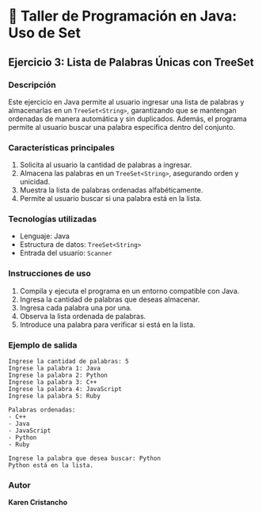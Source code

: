 # 🚀 Taller de Programación en Java: Uso de Set

## Ejercicio 3: Lista de Palabras Únicas con TreeSet

### Descripción
Este ejercicio en Java permite al usuario ingresar una lista de palabras y almacenarlas en un `TreeSet<String>`, garantizando que se mantengan ordenadas de manera automática y sin duplicados. Además, el programa permite al usuario buscar una palabra específica dentro del conjunto.

### Características principales
1. Solicita al usuario la cantidad de palabras a ingresar.
2. Almacena las palabras en un `TreeSet<String>`, asegurando orden y unicidad.
3. Muestra la lista de palabras ordenadas alfabéticamente.
4. Permite al usuario buscar si una palabra está en la lista.

### Tecnologías utilizadas
- Lenguaje: Java
- Estructura de datos: `TreeSet<String>`
- Entrada del usuario: `Scanner`

### Instrucciones de uso
1. Compila y ejecuta el programa en un entorno compatible con Java.
2. Ingresa la cantidad de palabras que deseas almacenar.
3. Ingresa cada palabra una por una.
4. Observa la lista ordenada de palabras.
5. Introduce una palabra para verificar si está en la lista.

### Ejemplo de salida
```
Ingrese la cantidad de palabras: 5
Ingrese la palabra 1: Java
Ingrese la palabra 2: Python
Ingrese la palabra 3: C++
Ingrese la palabra 4: JavaScript
Ingrese la palabra 5: Ruby

Palabras ordenadas:
- C++
- Java
- JavaScript
- Python
- Ruby

Ingrese la palabra que desea buscar: Python
Python está en la lista.
```

### Autor
**Karen Cristancho**
